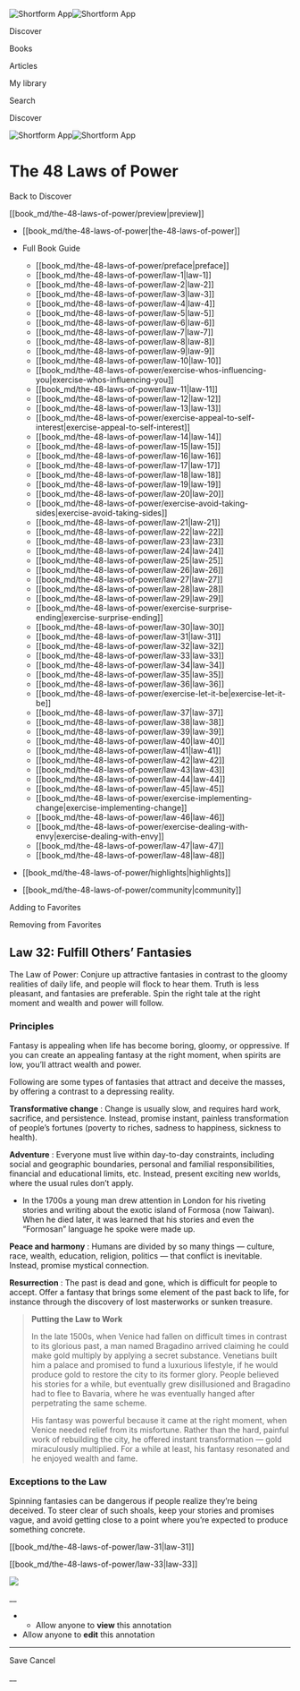 ![Shortform App](/img/logo.36a2399e.svg)![Shortform App](/img/logo-dark.70c1b072.svg)

Discover

Books

Articles

My library

Search

Discover

![Shortform App](/img/logo.36a2399e.svg)![Shortform App](/img/logo-dark.70c1b072.svg)

# The 48 Laws of Power

Back to Discover

[[book_md/the-48-laws-of-power/preview|preview]]

  * [[book_md/the-48-laws-of-power|the-48-laws-of-power]]
  * Full Book Guide

    * [[book_md/the-48-laws-of-power/preface|preface]]
    * [[book_md/the-48-laws-of-power/law-1|law-1]]
    * [[book_md/the-48-laws-of-power/law-2|law-2]]
    * [[book_md/the-48-laws-of-power/law-3|law-3]]
    * [[book_md/the-48-laws-of-power/law-4|law-4]]
    * [[book_md/the-48-laws-of-power/law-5|law-5]]
    * [[book_md/the-48-laws-of-power/law-6|law-6]]
    * [[book_md/the-48-laws-of-power/law-7|law-7]]
    * [[book_md/the-48-laws-of-power/law-8|law-8]]
    * [[book_md/the-48-laws-of-power/law-9|law-9]]
    * [[book_md/the-48-laws-of-power/law-10|law-10]]
    * [[book_md/the-48-laws-of-power/exercise-whos-influencing-you|exercise-whos-influencing-you]]
    * [[book_md/the-48-laws-of-power/law-11|law-11]]
    * [[book_md/the-48-laws-of-power/law-12|law-12]]
    * [[book_md/the-48-laws-of-power/law-13|law-13]]
    * [[book_md/the-48-laws-of-power/exercise-appeal-to-self-interest|exercise-appeal-to-self-interest]]
    * [[book_md/the-48-laws-of-power/law-14|law-14]]
    * [[book_md/the-48-laws-of-power/law-15|law-15]]
    * [[book_md/the-48-laws-of-power/law-16|law-16]]
    * [[book_md/the-48-laws-of-power/law-17|law-17]]
    * [[book_md/the-48-laws-of-power/law-18|law-18]]
    * [[book_md/the-48-laws-of-power/law-19|law-19]]
    * [[book_md/the-48-laws-of-power/law-20|law-20]]
    * [[book_md/the-48-laws-of-power/exercise-avoid-taking-sides|exercise-avoid-taking-sides]]
    * [[book_md/the-48-laws-of-power/law-21|law-21]]
    * [[book_md/the-48-laws-of-power/law-22|law-22]]
    * [[book_md/the-48-laws-of-power/law-23|law-23]]
    * [[book_md/the-48-laws-of-power/law-24|law-24]]
    * [[book_md/the-48-laws-of-power/law-25|law-25]]
    * [[book_md/the-48-laws-of-power/law-26|law-26]]
    * [[book_md/the-48-laws-of-power/law-27|law-27]]
    * [[book_md/the-48-laws-of-power/law-28|law-28]]
    * [[book_md/the-48-laws-of-power/law-29|law-29]]
    * [[book_md/the-48-laws-of-power/exercise-surprise-ending|exercise-surprise-ending]]
    * [[book_md/the-48-laws-of-power/law-30|law-30]]
    * [[book_md/the-48-laws-of-power/law-31|law-31]]
    * [[book_md/the-48-laws-of-power/law-32|law-32]]
    * [[book_md/the-48-laws-of-power/law-33|law-33]]
    * [[book_md/the-48-laws-of-power/law-34|law-34]]
    * [[book_md/the-48-laws-of-power/law-35|law-35]]
    * [[book_md/the-48-laws-of-power/law-36|law-36]]
    * [[book_md/the-48-laws-of-power/exercise-let-it-be|exercise-let-it-be]]
    * [[book_md/the-48-laws-of-power/law-37|law-37]]
    * [[book_md/the-48-laws-of-power/law-38|law-38]]
    * [[book_md/the-48-laws-of-power/law-39|law-39]]
    * [[book_md/the-48-laws-of-power/law-40|law-40]]
    * [[book_md/the-48-laws-of-power/law-41|law-41]]
    * [[book_md/the-48-laws-of-power/law-42|law-42]]
    * [[book_md/the-48-laws-of-power/law-43|law-43]]
    * [[book_md/the-48-laws-of-power/law-44|law-44]]
    * [[book_md/the-48-laws-of-power/law-45|law-45]]
    * [[book_md/the-48-laws-of-power/exercise-implementing-change|exercise-implementing-change]]
    * [[book_md/the-48-laws-of-power/law-46|law-46]]
    * [[book_md/the-48-laws-of-power/exercise-dealing-with-envy|exercise-dealing-with-envy]]
    * [[book_md/the-48-laws-of-power/law-47|law-47]]
    * [[book_md/the-48-laws-of-power/law-48|law-48]]
  * [[book_md/the-48-laws-of-power/highlights|highlights]]
  * [[book_md/the-48-laws-of-power/community|community]]



Adding to Favorites 

Removing from Favorites 

## Law 32: Fulfill Others’ Fantasies

The Law of Power: Conjure up attractive fantasies in contrast to the gloomy realities of daily life, and people will flock to hear them. Truth is less pleasant, and fantasies are preferable. Spin the right tale at the right moment and wealth and power will follow.

### Principles

Fantasy is appealing when life has become boring, gloomy, or oppressive. If you can create an appealing fantasy at the right moment, when spirits are low, you’ll attract wealth and power.

Following are some types of fantasies that attract and deceive the masses, by offering a contrast to a depressing reality.

**Transformative change** : Change is usually slow, and requires hard work, sacrifice, and persistence. Instead, promise instant, painless transformation of people’s fortunes (poverty to riches, sadness to happiness, sickness to health).

**Adventure** : Everyone must live within day-to-day constraints, including social and geographic boundaries, personal and familial responsibilities, financial and educational limits, etc. Instead, present exciting new worlds, where the usual rules don’t apply.

  * In the 1700s a young man drew attention in London for his riveting stories and writing about the exotic island of Formosa (now Taiwan). When he died later, it was learned that his stories and even the “Formosan” language he spoke were made up.



**Peace and harmony** : Humans are divided by so many things — culture, race, wealth, education, religion, politics — that conflict is inevitable. Instead, promise mystical connection.

**Resurrection** : The past is dead and gone, which is difficult for people to accept. Offer a fantasy that brings some element of the past back to life, for instance through the discovery of lost masterworks or sunken treasure.

> **Putting the Law to Work**
> 
> In the late 1500s, when Venice had fallen on difficult times in contrast to its glorious past, a man named Bragadino arrived claiming he could make gold multiply by applying a secret substance. Venetians built him a palace and promised to fund a luxurious lifestyle, if he would produce gold to restore the city to its former glory. People believed his stories for a while, but eventually grew disillusioned and Bragadino had to flee to Bavaria, where he was eventually hanged after perpetrating the same scheme.
> 
> His fantasy was powerful because it came at the right moment, when Venice needed relief from its misfortune. Rather than the hard, painful work of rebuilding the city, he offered instant transformation — gold miraculously multiplied. For a while at least, his fantasy resonated and he enjoyed wealth and fame.

### Exceptions to the Law

Spinning fantasies can be dangerous if people realize they’re being deceived. To steer clear of such shoals, keep your stories and promises vague, and avoid getting close to a point where you’re expected to produce something concrete.

[[book_md/the-48-laws-of-power/law-31|law-31]]

[[book_md/the-48-laws-of-power/law-33|law-33]]

![](https://bat.bing.com/action/0?ti=56018282&Ver=2&mid=b597dbb1-7203-4a3d-b3c8-86711a2bf87f&sid=1711133063fa11eebdec89a8b8ae3bbc&vid=171147a063fa11eea7440fcfeb230d96&vids=0&msclkid=N&pi=0&lg=en-US&sw=800&sh=600&sc=24&nwd=1&tl=Shortform%20%7C%20Book&p=https%3A%2F%2Fwww.shortform.com%2Fapp%2Fbook%2Fthe-48-laws-of-power%2Flaw-32&r=&lt=413&evt=pageLoad&sv=1&rn=692567)

__

  *   * Allow anyone to **view** this annotation
  * Allow anyone to **edit** this annotation



* * *

Save Cancel

__



